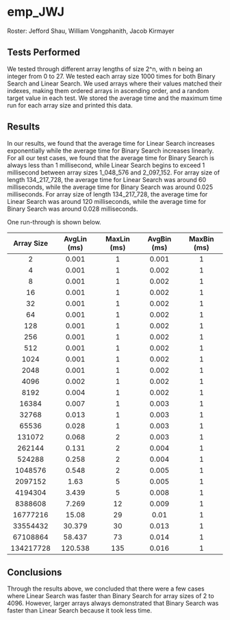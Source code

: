 # emp_JWJ
Roster: Jefford Shau, William Vongphanith, Jacob Kirmayer

## Tests Performed ##
  We tested through different array lengths of size 2^n, with n being an integer from 0 to 27. We tested each array size 1000 times for both Binary Search and Linear Search. We used arrays where their values matched their indexes, making them ordered arrays in ascending order, and a random target value in each test. We stored the average time and the maximum time run for each array size and printed this data.

## Results ##
  In our results, we found that the average time for Linear Search increases exponentially while the average time for Binary Search increases  linearly. 
  For all our test cases, we found that the average time for Binary Search is always less than 1 millisecond, while Linear Search begins to exceed 1 millisecond between array sizes 1_048_576 and 2_097_152.
  For array size of length 134_217_728, the average time for Linear Search was around 60 milliseconds, while the average time for Binary Search was around 0.025 milliseconds. For array size of length 134_217_728, the average time for Linear Search was around 120 milliseconds, while the average time for Binary Search was around 0.028 milliseconds. 
  
One run-through is shown below. 
  
**Array Size**|**AvgLin (ms)**|**MaxLin (ms)**|**AvgBin (ms)**|**MaxBin (ms)**
:-----:|:-----:|:-----:|:-----:|:-----:
2|0.001|1|0.001|1
4|0.001|1|0.002|1
8|0.001|1|0.002|1
16|0.001|1|0.002|1
32|0.001|1|0.002|1
64|0.001|1|0.002|1
128|0.001|1|0.002|1
256|0.001|1|0.002|1
512|0.001|1|0.002|1
1024|0.001|1|0.002|1
2048|0.001|1|0.002|1
4096|0.002|1|0.002|1
8192|0.004|1|0.002|1
16384|0.007|1|0.003|1
32768|0.013|1|0.003|1
65536|0.028|1|0.003|1
131072|0.068|2|0.003|1
262144|0.131|2|0.004|1
524288|0.258|2|0.004|1
1048576|0.548|2|0.005|1
2097152|1.63|5|0.005|1
4194304|3.439|5|0.008|1
8388608|7.269|12|0.009|1
16777216|15.08|29|0.01|1
33554432|30.379|30|0.013|1
67108864|58.437|73|0.014|1
134217728|120.538|135|0.016|1

## Conclusions ##
  Through the results above, we concluded that there were a few cases where Linear Search was faster than Binary Search for array sizes of 2 to 4096. However, larger arrays always demonstrated that Binary Search was faster than Linear Search because it took less time. 
